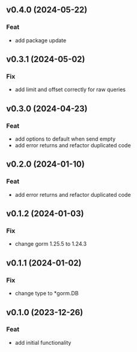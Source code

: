 ## v0.4.0 (2024-05-22)

### Feat

- add package update

## v0.3.1 (2024-05-02)

### Fix

- add limit and offset correctly for raw queries

## v0.3.0 (2024-04-23)

### Feat

- add options to default when send empty
- add error returns and refactor duplicated code

## v0.2.0 (2024-01-10)

### Feat

- add error returns and refactor duplicated code

## v0.1.2 (2024-01-03)

### Fix

- change gorm 1.25.5 to 1.24.3

## v0.1.1 (2024-01-02)

### Fix

- change type to *gorm.DB

## v0.1.0 (2023-12-26)

### Feat

- add initial functionality
